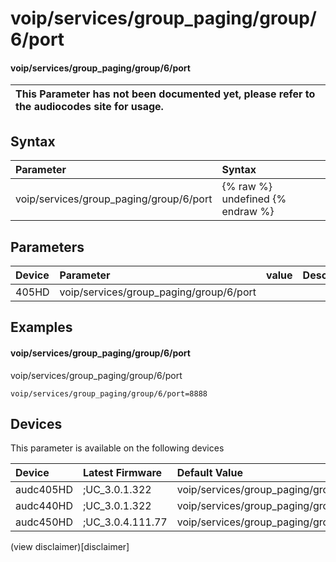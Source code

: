 ﻿---
description: voip/services/group_paging/group/6/port
search: false
---

# voip/services/group_paging/group/6/port

#### voip/services/group_paging/group/6/port


| This Parameter has not been documented yet, please refer to the audiocodes site for usage.  |
| :--- |

## Syntax
| Parameter | Syntax |
| :--- | :--- |
|voip/services/group_paging/group/6/port | {% raw %} undefined {% endraw %} |

## Parameters
|Device|Parameter|value|Description|
|:---|:---|:---|:---|
| 405HD | voip/services/group_paging/group/6/port |  |  |

## Examples
#### voip/services/group_paging/group/6/port

voip/services/group_paging/group/6/port

```
voip/services/group_paging/group/6/port=8888
```

## Devices
This parameter is available on the following devices

| Device | Latest Firmware | Default Value |
|:---|:---|:---|
| audc405HD | ;UC_3.0.1.322 | voip/services/group_paging/group/6/port=8888 
| audc440HD | ;UC_3.0.1.322 | voip/services/group_paging/group/6/port=8888 
| audc450HD | ;UC_3.0.4.111.77 | voip/services/group_paging/group/6/port=8888 

(view disclaimer)[disclaimer]
